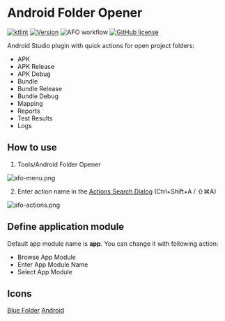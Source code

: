 # Android Folder Opener

[![ktlint](https://img.shields.io/badge/code%20style-%E2%9D%A4-FF4081.svg)](https://ktlint.github.io/)
[![Version](https://img.shields.io/jetbrains/plugin/v/11506-android-folder-opener.svg)](https://plugins.jetbrains.com/plugin/11506-android-folder-opener)
![AFO workflow](https://github.com/illuzor/Android-Folder-Opener/actions/workflows/gradle.yml/badge.svg)
[![GitHub license](https://img.shields.io/badge/license-Apache%20License%202.0-blue.svg?style=flat)](https://www.apache.org/licenses/LICENSE-2.0)

Android Studio plugin with quick actions for open project folders:

* APK
* APK Release
* APK Debug
* Bundle
* Bundle Release
* Bundle Debug
* Mapping
* Reports
* Test Results
* Logs

## How to use

1) Tools/Android Folder Opener

![afo-menu.png](https://images.illuzor.com/uploads/afo-menu.png)

2) Enter action name in the [Actions Search Dialog](https://www.jetbrains.com/help/idea/2017.2/navigating-to-action.html) (Ctrl+Shift+A / ⇧⌘A)

![afo-actions.png](https://images.illuzor.com/uploads/afo-actions.png)

## Define application module

Default app module name is **app**. You can change it with following action:
* Browse App Module
* Enter App Module Name
* Select App Module

## Icons
[Blue Folder](https://icon-icons.com/icon/folder/103595)
[Android](https://icon-icons.com/icon/android-plain-logo/146651)
